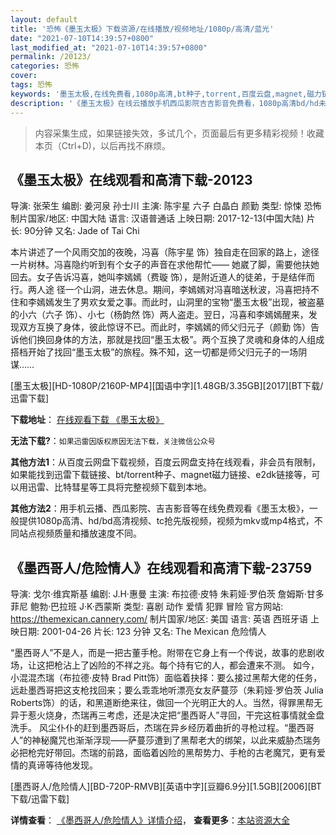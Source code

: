 ```yaml
---
layout: default
title: '恐怖《墨玉太极》下载资源/在线播放/视频地址/1080p/高清/蓝光'
date: "2021-07-10T14:39:57+0800"
last_modified_at: "2021-07-10T14:39:57+0800"
permalink: /20123/
categories: 恐怖
cover:
tags: 恐怖
keywords: '墨玉太极,在线免费看,1080p高清,bt种子,torrent,百度云盘,magnet,磁力链,迅雷下载资源'
description: '《墨玉太极》在线云播放手机西瓜影院吉吉影音免费看，1080p高清bd/hd未删减完整版和tc抢先枪版，mkv/mp4格式，附带bt/torrent种子、magnet/磁力链、百度云盘、网盘资源迅雷下载链接'
---
```


>内容采集生成，如果链接失效，多试几个，页面最后有更多精彩视频！收藏本页（Ctrl+D)，以后再找不麻烦。


## 《墨玉太极》在线观看和高清下载-20123

导演: 张荣生 编剧: 姜河泉 孙士川 主演: 陈宇星 六子 白晶白 颜勤 类型: 惊悚 恐怖 制片国家/地区: 中国大陆 语言: 汉语普通话 上映日期: 2017-12-13(中国大陆) 片长: 90分钟 又名: Jade of Tai Chi

本片讲述了一个风雨交加的夜晚，冯喜（陈宇星 饰）独自走在回家的路上，途径一片树林。冯喜隐约听到有个女子的声音在求他帮忙—— 她崴了脚，需要他扶她回去。女子告诉冯喜，她叫李嫣嫣（费璇 饰），是附近道人的徒弟，于是结伴而行。两人途 径一个山洞，进去休息。期间，李嫣嫣对冯喜暗送秋波，冯喜把持不住和李嫣嫣发生了男欢女爱之事。而此时，山洞里的宝物“墨玉太极”出现，被盗墓的小六（六子 饰）、小七（杨韵然 饰）两人盗走。翌日，冯喜和李嫣嫣醒来，发现双方互换了身体，彼此惊讶不已。而此时，李嫣嫣的师父归元子（颜勤 饰）告诉他们换回身体的方法，那就是找回“墨玉太极”。两个互换了灵魂和身体的人组成搭档开始了找回“墨玉太极”的旅程。殊不知，这一切都是师父归元子的一场阴谋……


[墨玉太极][HD-1080P/2160P-MP4][国语中字][1.48GB/3.35GB][2017][BT下载/迅雷下载]

**下载地址**： [在线观看下载 《墨玉太极》](https://www.btdx8.com/torrent/mytj_2017.html) 


**无法下载?**：`如果迅雷因版权原因无法下载，关注微信公众号 `

**其他方法1**：从百度云网盘下载视频，百度云网盘支持在线观看，非会员有限制，如果能找到迅雷下载链接、bt/torrent种子、magnet磁力链接、e2dk链接等，可以用迅雷、比特彗星等工具将完整视频下载到本地。

**其他方法2**：用手机云播、西瓜影院、吉吉影音等在线免费观看《墨玉太极》，一般提供1080p高清、hd/bd高清视频、tc抢先版视频，视频为mkv或mp4格式，不同站点视频质量和播放速度不同。


## 《墨西哥人/危险情人》在线观看和高清下载-23759

导演: 戈尔·维宾斯基 编剧: J.H·惠曼 主演: 布拉德·皮特 朱莉娅·罗伯茨 詹姆斯·甘多菲尼 鲍勃·巴拉班 J·K·西蒙斯 类型: 喜剧 动作 爱情 犯罪 冒险 官方网站: https://themexican.cannery.com/ 制片国家/地区: 美国 语言: 英语 西班牙语 上映日期: 2001-04-26 片长: 123 分钟 又名: The Mexican 危险情人

“墨西哥人”不是人，而是一把古董手枪。附带在它身上有一个传说，故事的悲剧收场，让这把枪沾上了凶险的不祥之兆。每个持有它的人，都会遭来不测。 如今，小混混杰瑞（布拉德·皮特 Brad Pitt饰）面临着抉择：要么接过黑帮大佬的任务，远赴墨西哥把这支枪找回来；要么乖乖地听漂亮女友萨蔓莎（朱莉娅·罗伯茨 Julia Roberts饰）的话，和黑道断绝来往，做回一个光明正大的人。当然，得罪黑帮无异于惹火烧身，杰瑞再三考虑，还是决定把“墨西哥人”寻回，干完这桩事情就金盘洗手。 风尘仆仆的赶到墨西哥后，杰瑞在异乡经历着曲折的寻枪过程。“墨西哥人”的神秘魔咒也渐渐浮现——萨蔓莎遭到了黑帮老大的绑架，以此来威胁杰瑞务必把枪完好带回。杰瑞的前路，面临着凶险的黑帮势力、手枪的古老魔咒，更有爱情的真谛等待他发现。


[墨西哥人/危险情人][BD-720P-RMVB][英语中字][豆瓣6.9分][1.5GB][2006][BT下载/迅雷下载]

**详情查看**： [《墨西哥人/危险情人》详情介绍](/movie/23759/)， **查看更多**：[本站资源大全](/movie/t/all/)

